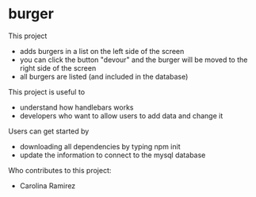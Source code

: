 # burger

This project 
- adds burgers in a list on the left side of the screen
- you can click the button "devour" and the burger will be moved to the right side of the screen 
- all burgers are listed (and included in the database)

This project is useful to 
- understand how handlebars works
- developers who want to allow users to add data and change it 

Users can get started by 
- downloading all dependencies by typing npm init
- update the information to connect to the mysql database

Who contributes to this project: 
- Carolina Ramirez 